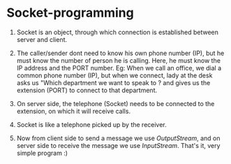 # Socket-programming

1. Socket is an object, through which connection is established between server and client.    

2. The caller/sender dont need to know his own phone number (IP), but he must know the number of person he is calling.
   Here, he must know the IP address and the PORT number. 
   Eg: When we call an office, we dial a common phone number (IP), but when we connect, lady at the desk asks us 
   "Which department we want to speak to ? and gives us the extension (PORT) to connect to that department.

3. On server side, the telephone (Socket) needs to be connected to the extension, on which it will receive calls.

4. Socket is like a telephone picked up by the receiver.

5. Now from client side to send a message we use *OutputStream*, and on server side to receive the message we use *InputStream*.
   That's it, very simple program :)
 
